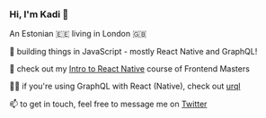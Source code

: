 ### Hi, I'm Kadi 👋

An Estonian 🇪🇪 living in London 🇬🇧

💚 building things in JavaScript - mostly React Native and GraphQL!

👀 check out my [Intro to React Native](https://frontendmasters.com/courses/react-native-v2/) course of Frontend Masters

👩‍💻 if you're using GraphQL with React (Native), check out [urql](https://formidable.com/open-source/urql/docs/)

📫 to get in touch, feel free to message me on [Twitter](https://twitter.com/kadikraman)
